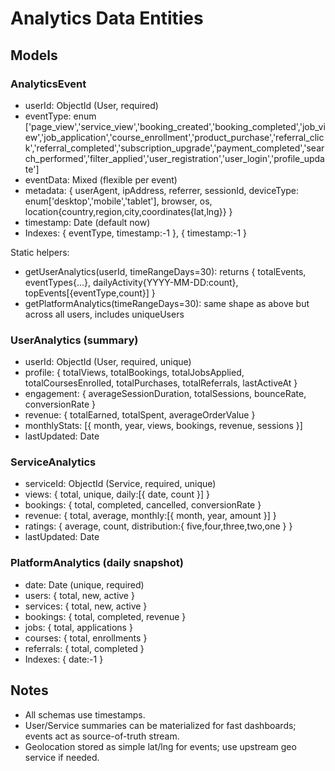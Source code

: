 # Analytics Data Entities

## Models

### AnalyticsEvent
- userId: ObjectId (User, required)
- eventType: enum ['page_view','service_view','booking_created','booking_completed','job_view','job_application','course_enrollment','product_purchase','referral_click','referral_completed','subscription_upgrade','payment_completed','search_performed','filter_applied','user_registration','user_login','profile_update']
- eventData: Mixed (flexible per event)
- metadata: { userAgent, ipAddress, referrer, sessionId, deviceType: enum['desktop','mobile','tablet'], browser, os, location{country,region,city,coordinates{lat,lng}} }
- timestamp: Date (default now)
- Indexes: { eventType, timestamp:-1 }, { timestamp:-1 }

Static helpers:
- getUserAnalytics(userId, timeRangeDays=30): returns { totalEvents, eventTypes{...}, dailyActivity{YYYY-MM-DD:count}, topEvents[{eventType,count}] }
- getPlatformAnalytics(timeRangeDays=30): same shape as above but across all users, includes uniqueUsers

### UserAnalytics (summary)
- userId: ObjectId (User, required, unique)
- profile: { totalViews, totalBookings, totalJobsApplied, totalCoursesEnrolled, totalPurchases, totalReferrals, lastActiveAt }
- engagement: { averageSessionDuration, totalSessions, bounceRate, conversionRate }
- revenue: { totalEarned, totalSpent, averageOrderValue }
- monthlyStats: [{ month, year, views, bookings, revenue, sessions }]
- lastUpdated: Date

### ServiceAnalytics
- serviceId: ObjectId (Service, required, unique)
- views: { total, unique, daily:[{ date, count }] }
- bookings: { total, completed, cancelled, conversionRate }
- revenue: { total, average, monthly:[{ month, year, amount }] }
- ratings: { average, count, distribution:{ five,four,three,two,one } }
- lastUpdated: Date

### PlatformAnalytics (daily snapshot)
- date: Date (unique, required)
- users: { total, new, active }
- services: { total, new, active }
- bookings: { total, completed, revenue }
- jobs: { total, applications }
- courses: { total, enrollments }
- referrals: { total, completed }
- Indexes: { date:-1 }

## Notes
- All schemas use timestamps.
- User/Service summaries can be materialized for fast dashboards; events act as source-of-truth stream.
- Geolocation stored as simple lat/lng for events; use upstream geo service if needed.

